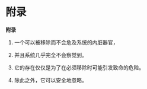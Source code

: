 # 附录

**附录**

1.  一个可以被移除而不会危及系统的内脏器官，

1.  并且系统几乎完全不会察觉到。

1.  它的存在仅仅是为了在必须移除时可能引发致命的危险。

1.  除此之外，它可以安全地忽略。
